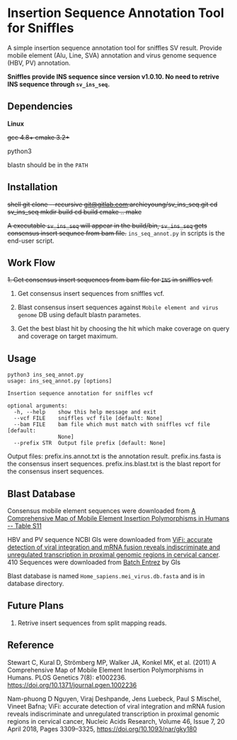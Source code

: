 # Insertion Sequence Annotation Tool for Sniffles

A simple insertion sequence annotation tool for sniffles SV result. Provide mobile element (Alu, Line, SVA) annotation and virus genome sequence (HBV, PV) annotation.

**Sniffles provide INS sequence since version v1.0.10. No need to retrive INS sequence through `sv_ins_seq`.**

## Dependencies

**Linux**

~~gcc 4.8+ cmake 3.2+~~

python3

blastn should be in the `PATH`

## Installation

~~shell
git clone --recursive git@gitlab.com:archieyoung/sv_ins_seq.git
cd sv_ins_seq
mkdir build
cd build
cmake ..
make~~


~~A executable `sv_ins_seq` will appear in the build/bin, `sv_ins_seq` gets consensus insert sequnce from bam file.~~ `ins_seq_annot.py` in scripts is the end-user script.

## Work Flow

~~1. Get consensus insert sequences from bam file for `INS` in sniffles vcf.~~
1. Get consensus insert sequences from sniffles vcf.

2. Blast consensus insert sequences against `Mobile element and virus genome` DB using default blastn parametes.

3. Get the best blast hit by choosing the hit which make coverage on query and coverage on target maximum.

## Usage

```shell
python3 ins_seq_annot.py 
usage: ins_seq_annot.py [options]

Insertion sequence annotation for sniffles vcf

optional arguments:
  -h, --help    show this help message and exit
  --vcf FILE    sniffles vcf file [default: None]
  --bam FILE    bam file which must match with sniffles vcf file [default:
                None]
  --prefix STR  Output file prefix [default: None]
```

Output files: prefix.ins.annot.txt is the annotation result.
prefix.ins.fasta is the consensus insert sequences.
prefix.ins.blast.txt is the blast report for the consensus insert sequences.


## Blast Database

Consensus mobile element sequences were downloaded from [A Comprehensive Map of Mobile Element Insertion Polymorphisms in Humans -- Table S11](https://journals.plos.org/plosgenetics/article/file?id=10.1371/journal.pgen.1002236.s029&type=supplementary)

HBV and PV sequence NCBI GIs were downloaded from [ViFi: accurate detection of viral integration and mRNA fusion reveals indiscriminate and unregulated transcription in proximal genomic regions in cervical cancer](https://oup.silverchair-cdn.com/oup/backfile/Content_public/Journal/nar/46/7/10.1093_nar_gky180/3/gky180_supplemental_files.zip?Expires=1545904569&Signature=pExGC~WRSNARUk6kohIoT4k3VH~Tx6k0NqTnPyrrJWtDQHwL9fxfy0pG39fQfO4YBdljNIND2NYWv4b21QMmPcPiUZCP0Gb8MqDBcm~UeVKFJjxYrRk0sqYtd6KiPmVTOexoHrxRkscS9srHZ9BC2DOUYd1nlzpvM2RGDhR5p60xpsDR1wQUjrIBbaylhfTw6Ik6WkXqy4rFgidPp5H8a4G0cyPNGNJZEYePoNA7Lp5IfDZ-ea9UqJ9fgTeExNIrFRArQVHsAUG4-gpF7wK3tvBQ-eqvQac56hrTUJ8RrOHZclEvSFYLu6jrcDTDQ-R8hOtGesS2u0sXL2tXvw3acw__&Key-Pair-Id=APKAIE5G5CRDK6RD3PGA). 410 Sequences were downloaded from [Batch Entrez](https://www.ncbi.nlm.nih.gov/sites/batchentrez) by GIs

Blast database is named `Home_sapiens.mei_virus.db.fasta` and is in database directory.

## Future Plans

1. Retrive insert sequences from split mapping reads.

## Reference

Stewart C, Kural D, Strömberg MP, Walker JA, Konkel MK, et al. (2011) A Comprehensive Map of Mobile Element Insertion Polymorphisms in Humans. PLOS Genetics 7(8): e1002236. https://doi.org/10.1371/journal.pgen.1002236

Nam-phuong D Nguyen, Viraj Deshpande, Jens Luebeck, Paul S Mischel, Vineet Bafna; ViFi: accurate detection of viral integration and mRNA fusion reveals indiscriminate and unregulated transcription in proximal genomic regions in cervical cancer, Nucleic Acids Research, Volume 46, Issue 7, 20 April 2018, Pages 3309–3325, https://doi.org/10.1093/nar/gky180





